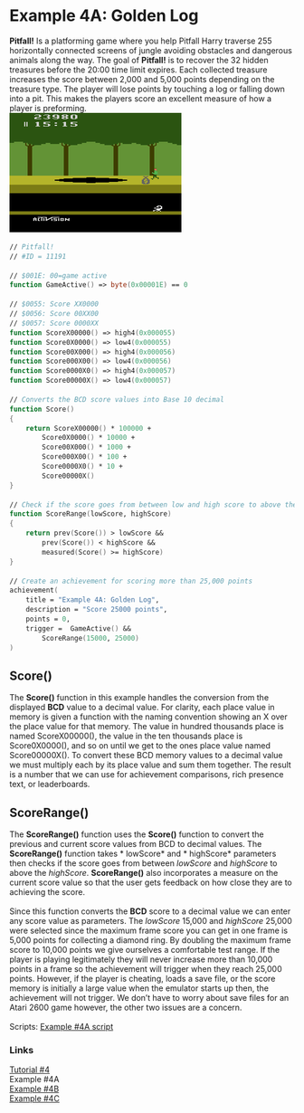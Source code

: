 # Example 4A: Golden Log
**Pitfall!** Is a platforming game where you help Pitfall Harry traverse 255 horizontally connected screens of jungle avoiding obstacles and dangerous animals along the way.  The goal of **Pitfall!** is to recover the 32 hidden treasures before the 20:00 time limit expires. Each collected treasure increases the score between 2,000 and 5,000 points depending on the treasure type.  The player will lose points by touching a log or falling down into a pit.  This makes the players score an excellent measure of how a player is preforming.<br> 
![Pitfall Harry about to collect a Money Bag](Pitfall_Golden_Log.png)
```fsharp
// Pitfall!
// #ID = 11191

// $001E: 00=game active
function GameActive() => byte(0x00001E) == 0

// $0055: Score XX0000
// $0056: Score 00XX00
// $0057: Score 0000XX
function ScoreX00000() => high4(0x000055)
function Score0X0000() => low4(0x000055)
function Score00X000() => high4(0x000056)
function Score000X00() => low4(0x000056)
function Score0000X0() => high4(0x000057)
function Score00000X() => low4(0x000057)

// Converts the BCD score values into Base 10 decimal
function Score()
{
    return ScoreX00000() * 100000 +
        Score0X0000() * 10000 +
        Score00X000() * 1000 +
        Score000X00() * 100 +
        Score0000X0() * 10 +
        Score00000X()
}

// Check if the score goes from between low and high score to above the high score
function ScoreRange(lowScore, highScore)
{
    return prev(Score()) > lowScore &&
        prev(Score()) < highScore &&
        measured(Score() >= highScore)
}

// Create an achievement for scoring more than 25,000 points
achievement(
    title = "Example 4A: Golden Log", 
    description = "Score 25000 points", 
    points = 0,
    trigger =  GameActive() && 
        ScoreRange(15000, 25000)
) 
```
## Score()
The **Score()** function in this example handles the conversion from the displayed **BCD** value to a decimal value.  For clarity, each place value in memory is given a function with the naming convention showing an X over the place value for that memory.  The value in hundred thousands place is named ScoreX00000(), the value in the ten thousands place is Score0X0000(), and so on until we get to the ones place value named Score00000X().  To convert these BCD memory values to a decimal value we must multiply each by its place value and sum them together. The result is a number that we can use for achievement comparisons, rich presence text, or leaderboards.
## ScoreRange()
The **ScoreRange()** function uses the **Score()** function to convert the previous and current score values from BCD to decimal values.  The **ScoreRange()** function takes * lowScore* and * highScore* parameters then checks if the score goes from between *lowScore* and *highScore* to above the *highScore*.  **ScoreRange()** also incorporates a measure on the current score value so that the user gets feedback on how close they are to achieving the score. <br>
<br>
Since this function converts the **BCD** score to a decimal value we can enter any score value as parameters.  The *lowScore* 15,000 and *highScore* 25,000 were selected since the maximum frame score you can get in one frame is 5,000 points for collecting a diamond ring. By doubling the maximum frame score to 10,000 points we give ourselves a comfortable test range.  If the player is playing legitimately they will never increase more than 10,000 points in a frame so the achievement will trigger when they reach 25,000 points.  However, if the player is cheating, loads a save file, or the score memory is initially a large value when the emulator starts up then, the achievement will not trigger.  We don’t have to worry about save files for an Atari 2600 game however, the other two issues are a concern.<br>
<br>
Scripts: [Example #4A script](Example_4A_Pitfall!.rascript)<br>
### Links
[Tutorial #4](readme.md) <br>
Example #4A<br>
[Example #4B](Example_4B.md) <br>
[Example #4C](Example_4C.md) <br>